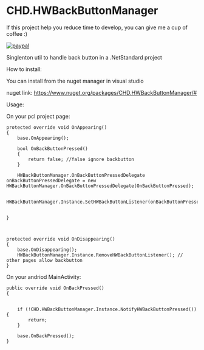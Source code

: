 # CHD.HWBackButtonManager


If this project help you reduce time to develop, you can give me a cup of coffee :)
 
 [![paypal](https://www.paypalobjects.com/en_US/MX/i/btn/btn_donateCC_LG.gif)](https://www.paypal.com/cgi-bin/webscr?cmd=_s-xclick&hosted_button_id=H2TEDQDPJ557A)


Singlenton util to handle back button in a .NetStandard project


How to install:

You can install from the nuget manager in visual studio

nuget link: https://www.nuget.org/packages/CHD.HWBackButtonManager/#

Usage:

On your pcl project page:

    protected override void OnAppearing()
    {
        base.OnAppearing();

        bool OnBackButtonPressed()
        {
            return false; //false ignore backbutton
        }

        HWBackButtonManager.OnBackButtonPressedDelegate onBackButtonPressedDelegate = new HWBackButtonManager.OnBackButtonPressedDelegate(OnBackButtonPressed);

        HWBackButtonManager.Instance.SetHWBackButtonListener(onBackButtonPressedDelegate);
     

    }



    protected override void OnDisappearing()
    {
        base.OnDisappearing();
        HWBackButtonManager.Instance.RemoveHWBackButtonListener(); // other pages allow backbutton
    }
On your andriod MainActivity:

    public override void OnBackPressed()
    {


        if (!CHD.HWBackButtonManager.Instance.NotifyHWBackButtonPressed()){
            return;
        }

        base.OnBackPressed();
    }
